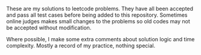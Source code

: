 These are my solutions to leetcode problems. They have all been accepted and pass all test cases before being added to this repository. Sometimes online judges makes small changes to the problems so old codes may not be accepted without modification.

Where possible, I make some extra comments about solution logic and time complexity.
Mostly a record of my practice, nothing special.
